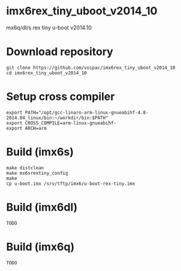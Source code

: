 # imx6rex_tiny_uboot_v2014_10
mx6q/dl/s rex tiny u-boot v2014.10 

# Download repository
    git clone https://github.com/voipac/imx6rex_tiny_uboot_v2014_10
    cd imx6rex_tiny_uboot_v2014_10

# Setup cross compiler
    export PATH="/opt/gcc-linaro-arm-linux-gnueabihf-4.8-2014.04_linux/bin:~/workdir/bin:$PATH"
    export CROSS_COMPILE=arm-linux-gnueabihf-
    export ARCH=arm

# Build (imx6s)
    make distclean
    make mx6srextiny_config
    make
    cp u-boot.imx /srv/tftp/imx6/u-boot-rex-tiny.imx
    
# Build (imx6dl)
    TODO

# Build (imx6q)
    TODO
